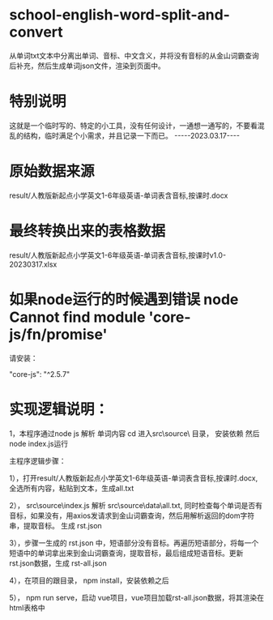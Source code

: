 # school-english-word-split-and-convert
从单词txt文本中分离出单词、音标、中文含义，并将没有音标的从金山词霸查询后补充，然后生成单词json文件，渲染到页面中。

# 特别说明
这就是一个临时写的、特定的小工具，没有任何设计，一通想一通写的，不要看混乱的结构，临时满足个小需求，并且记录一下而已。
-----2023.03.17----

# 原始数据来源

result/人教版新起点小学英文1-6年级英语-单词表含音标,按课时.docx

# 最终转换出来的表格数据

result/人教版新起点小学英文1-6年级英语-单词表含音标,按课时v1.0-20230317.xlsx

# 如果node运行的时候遇到错误 node Cannot find module 'core-js/fn/promise'
请安装：

"core-js": "^2.5.7"

# 实现逻辑说明：

1，本程序通过node js 解析 单词内容
cd 进入src\source\ 目录，
安装依赖
然后node index.js运行

主程序逻辑步骤：

1），打开result/人教版新起点小学英文1-6年级英语-单词表含音标,按课时.docx, 全选所有内容，粘贴到文本，生成all.txt

2）， src\source\index.js 解析 src\source\data\all.txt, 同时检查每个单词是否有音标，如果没有，用axios发请求到金山词霸查询，然后用解析返回的dom字符串，提取音标。
生成 rst.json

3），步骤一生成的  rst.json 中，短语部分没有音标。再遍历短语部分，将每一个短语中的单词拿出来到金山词霸查询，提取音标，最后组成短语音标。更新rst.json数据，生成
rst-all.json

4），在项目的跟目录， npm install，安装依赖之后

5）， npm run serve，启动 vue项目，vue项目加载rst-all.json数据，将其渲染在html表格中

